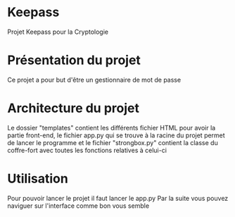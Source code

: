# Keepass
Projet Keepass pour la Cryptologie

# Présentation du projet
Ce projet a pour but d'être un gestionnaire de mot de passe

# Architecture du projet
Le dossier "templates" contient les différents fichier HTML pour avoir la partie front-end,
le fichier app.py qui se trouve à la racine du projet permet de lancer le programme et le fichier "strongbox.py" contient la classe du coffre-fort avec toutes les fonctions relatives à celui-ci

# Utilisation
Pour pouvoir lancer le projet il faut lancer le app.py
Par la suite vous pouvez naviguer sur l'interface comme bon vous semble
